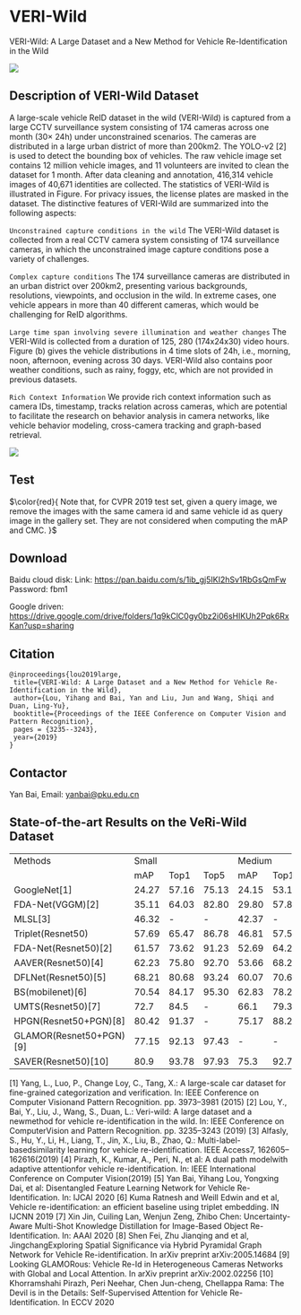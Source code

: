 # VERI-Wild
VERI-Wild: A Large Dataset and a New Method for Vehicle Re-Identification in the Wild

![](https://github.com/PKU-IMRE/VERI-Wild/blob/master/cars.JPG)
## Description of VERI-Wild Dataset
A large-scale vehicle ReID dataset in the wild (VERI-Wild) is captured from a large CCTV surveillance system consisting of 174 cameras across one month (30× 24h) under unconstrained scenarios. The cameras are distributed in a large urban district of more than 200km2. The YOLO-v2 [2] is used to detect the bounding box of vehicles. The raw vehicle image set contains 12 million vehicle images, and 11 volunteers are invited to clean the dataset for 1 month. After data cleaning and annotation, 416,314 vehicle images of 40,671 identities are collected. The statistics of VERI-Wild is illustrated in Figure. For privacy issues, the license plates are masked in the dataset. The distinctive features of VERI-Wild are summarized into the following aspects:

`Unconstrained capture conditions in the wild`
The VERI-Wild dataset is collected from a real CCTV camera system consisting of 174 surveillance cameras, in which the unconstrained image capture conditions pose a variety of challenges.

`Complex capture conditions` 
The 174 surveillance cameras are distributed in an urban district over 200km2, presenting various backgrounds, resolutions, viewpoints, and occlusion in the wild. In extreme cases, one vehicle appears in more than 40 different cameras, which would be challenging for ReID algorithms.

`Large time span involving severe illumination and weather changes` 
The VERI-Wild is collected from a duration of 125, 280 (174x24x30) video hours. Figure (b) gives the vehicle distributions in 4 time slots of 24h, i.e., morning, noon, afternoon, evening across 30 days. VERI-Wild also contains poor weather conditions, such as rainy, foggy, etc, which are not provided in previous datasets.

`Rich Context Information` 
We provide rich context information such as camera IDs, timestamp, tracks relation across cameras, which are potential to facilitate the research on behavior analysis in camera networks, like vehicle behavior modeling, cross-camera tracking and graph-based retrieval.

![](https://github.com/PKU-IMRE/VERI-Wild/blob/master/statistics.png)

## Test
$\color{red}{
Note that, for CVPR 2019 test set, given a query image, we remove the images with the same camera id and same vehicle id as query image in the gallery set. They are not considered when computing the mAP and CMC.
}$


## Download
Baidu cloud disk:
Link: https://pan.baidu.com/s/1ib_gj5IKI2hSv1RbGsQmFw  Password: fbm1

Google driven:
https://drive.google.com/drive/folders/1q9kClC0gy0bz2i06sHlKUh2Pqk6RxKan?usp=sharing

## Citation
``` 
@inproceedings{lou2019large,
 title={VERI-Wild: A Large Dataset and a New Method for Vehicle Re-Identification in the Wild},
 author={Lou, Yihang and Bai, Yan and Liu, Jun and Wang, Shiqi and Duan, Ling-Yu},
 booktitle={Proceedings of the IEEE Conference on Computer Vision and Pattern Recognition},
 pages = {3235--3243},
 year={2019}
}
```

## Contactor
Yan Bai, Email: yanbai@pku.edu.cn

## State-of-the-art Results on the VeRi-Wild Dataset

<table>
  <tr>
    <td>Methods</td><td colspan="3">Small</td><td colspan="3">Medium</td><td colspan="3">Large</td>
	<tr>
	<tr>
		<td> </td> <td> mAP </td> <td> Top1 </td> <td> Top5 </td><td> mAP </td> <td> Top1 </td> <td> Top5 </td><td> mAP </td> <td> Top1 </td> <td> Top5 </td>
	<tr>
	<tr>
		<td> GoogleNet[1]</td> <td> 24.27 </td> <td> 57.16 </td> <td> 75.13 </td><td> 24.15 </td> <td> 53.16 </td> <td> 71.1 </td><td> 21.53 </td> <td> 44.61 </td> <td> 63.55 </td>
	<tr>
	<tr>
		<td> FDA-Net(VGGM)[2]</td> <td> 35.11 </td> <td> 64.03 </td> <td> 82.80 </td><td> 29.80 </td> <td> 57.82 </td> <td> 78.34 </td><td> 22.78 </td> <td> 49.43 </td> <td> 70.48 </td>
	<tr>
	<tr>
		<td> MLSL[3]</td> <td> 46.32 </td> <td> - </td> <td> - </td><td> 42.37 </td> <td> - </td> <td> - </td><td> 36.61 </td> <td> - </td> <td> - </td>
	<tr>
	<tr>
		<td> Triplet(Resnet50)</td> <td> 57.69 </td> <td> 65.47 </td> <td> 86.78 </td><td> 46.81 </td> <td> 57.52 </td> <td> 81.22 </td><td> 34.73 </td> <td> 49.21 </td> <td> 72.11 </td>
	<tr>
	<tr>
		<td> FDA-Net(Resnet50)[2]</td> <td> 61.57 </td> <td> 73.62 </td> <td> 91.23 </td><td> 52.69 </td> <td> 64.29 </td> <td> 85.39 </td><td> 45.78 </td> <td> 58.76 </td> <td> 80.97 </td>
	<tr>
	<tr>
		<td> AAVER(Resnet50)[4]</td> <td> 62.23 </td> <td> 75.80 </td> <td> 92.70 </td><td> 53.66 </td> <td> 68.24 </td> <td> 88.88 </td><td> 41.68 </td> <td> 58.69 </td> <td> 81.59 </td>
	<tr>
	<tr>
		<td> DFLNet(Resnet50)[5]</td> <td> 68.21 </td> <td> 80.68 </td> <td> 93.24 </td><td> 60.07 </td> <td> 70.67 </td> <td> 89.25 </td><td> 49.02 </td> <td> 61.60 </td> <td> 82.73 </td>
	<tr>
	<tr>
		<td> BS(mobilenet)[6]</td> <td> 70.54 </td> <td> 84.17 </td> <td> 95.30 </td><td> 62.83 </td> <td> 78.22 </td> <td> 93.06 </td><td> 51.63 </td> <td> 69.99 </td> <td> 88.45 </td>
	<tr>
	<tr>
		<td> UMTS(Resnet50)[7]</td> <td> 72.7 </td> <td> 84.5 </td> <td> - </td><td> 66.1 </td> <td> 79.3 </td> <td> - </td><td> 54.2 </td> <td> 72.8 </td> <td> - </td>
	<tr>
	<tr>
		<td> HPGN(Resnet50+PGN)[8]</td> <td> 80.42 </td> <td> 91.37 </td> <td> - </td><td> 75.17 </td> <td> 88.21 </td> <td> - </td><td> 65.04 </td> <td> 82.68 </td> <td> - </td>
	<tr>
	<tr>
		<td> GLAMOR(Resnet50+PGN)[9]</td> <td> 77.15 </td> <td> 92.13 </td> <td> 97.43 </td><td> - </td> <td> - </td> <td> - </td><td> - </td> <td> - </td> <td> - </td>
	<tr>
	<tr>
		<td> SAVER(Resnet50)[10]</td> <td> 80.9 </td> <td> 93.78 </td> <td> 97.93 </td><td> 75.3 </td> <td> 92.7 </td> <td> 97.48 </td><td> 67.7 </td> <td> 89.5 </td> <td> 95.8 </td>
	<tr>
</table>

[1] Yang, L., Luo, P., Change Loy, C., Tang, X.: A large-scale car dataset for fine-grained categorization and verification. In: IEEE Conference on Computer Visionand Pattern Recognition. pp. 3973–3981 (2015)
[2] Lou, Y., Bai, Y., Liu, J., Wang, S., Duan, L.: Veri-wild: A large dataset and a newmethod for vehicle re-identification in the wild. In: IEEE Conference on ComputerVision and Pattern Recognition. pp. 3235–3243 (2019)
[3] Alfasly, S., Hu, Y., Li, H., Liang, T., Jin, X., Liu, B., Zhao, Q.: Multi-label-basedsimilarity learning for vehicle re-identification. IEEE Access7, 162605–162616(2019)
[4] Pirazh, K., Kumar, A., Peri, N., et al: A dual path modelwith adaptive attentionfor vehicle re-identification. In: IEEE International Conference on Computer Vision(2019)
[5] Yan Bai, Yihang Lou, Yongxing Dai, et al: Disentangled Feature Learning Network for Vehicle Re-Identification. In: IJCAI 2020
[6] Kuma Ratnesh and  Weill Edwin and et al, Vehicle re-identification: an efficient baseline using triplet embedding. IN IJCNN 2019
[7] Xin Jin, Cuiling Lan, Wenjun Zeng, Zhibo Chen: Uncertainty-Aware Multi-Shot Knowledge Distillation for Image-Based Object Re-Identification. In: AAAI 2020
[8] Shen Fei, Zhu Jianqing and et al, JingchangExploring Spatial Significance via Hybrid Pyramidal Graph Network for Vehicle Re-identification. In arXiv preprint arXiv:2005.14684
[9] Looking GLAMORous: Vehicle Re-Id in Heterogeneous Cameras Networks with Global and Local Attention. In arXiv preprint arXiv:2002.02256
[10] Khorramshahi Pirazh, Peri Neehar, Chen Jun-cheng, Chellappa Rama: The Devil is in the Details: Self-Supervised Attention for Vehicle Re-Identification. In ECCV 2020
